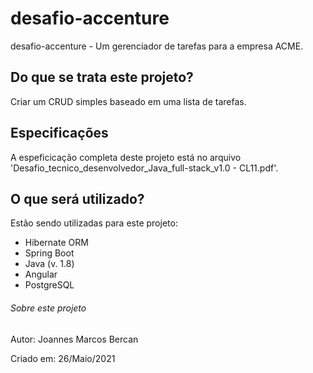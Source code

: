 # desafio-accenture
desafio-accenture - Um gerenciador de tarefas para a empresa ACME.

## Do que se trata este projeto?
Criar um CRUD simples baseado em uma lista de tarefas.

## Especificações
A espeficicação completa deste projeto está no arquivo 'Desafio_tecnico_desenvolvedor_Java_full-stack_v1.0 - CL11.pdf'.

## O que será utilizado?
Estão sendo utilizadas para este projeto:
- Hibernate ORM
- Spring Boot
- Java (v. 1.8)
- Angular
- PostgreSQL

###### Sobre este projeto
Autor: Joannes Marcos Bercan

Criado em: 26/Maio/2021
